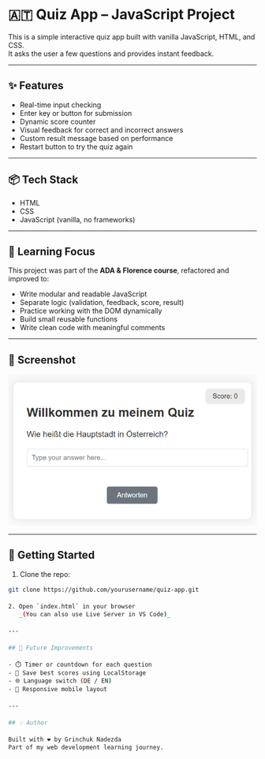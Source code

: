 # 🇦🇹 Quiz App – JavaScript Project

This is a simple interactive quiz app built with vanilla JavaScript, HTML, and CSS.  
It asks the user a few questions and provides instant feedback.

---

## ✨ Features

- Real-time input checking
- Enter key or button for submission
- Dynamic score counter
- Visual feedback for correct and incorrect answers
- Custom result message based on performance
- Restart button to try the quiz again

---

## 📦 Tech Stack

- HTML
- CSS
- JavaScript (vanilla, no frameworks)

---

## 🧠 Learning Focus

This project was part of the **ADA & Florence course**, refactored and improved to:

- Write modular and readable JavaScript
- Separate logic (validation, feedback, score, result)
- Practice working with the DOM dynamically
- Build small reusable functions
- Write clean code with meaningful comments

---

## 📸 Screenshot

![Quiz Screenshot](quize-screenshot.png)

---

## 🚀 Getting Started

1. Clone the repo:
```bash
git clone https://github.com/yourusername/quiz-app.git

2. Open `index.html` in your browser  
   _(You can also use Live Server in VS Code)_

---

## 🔁 Future Improvements

- ⏱️ Timer or countdown for each question  
- 💾 Save best scores using LocalStorage  
- 🌐 Language switch (DE / EN)  
- 📱 Responsive mobile layout

---

## 💡 Author

Built with ❤️ by Grinchuk Nadezda  
Part of my web development learning journey.
